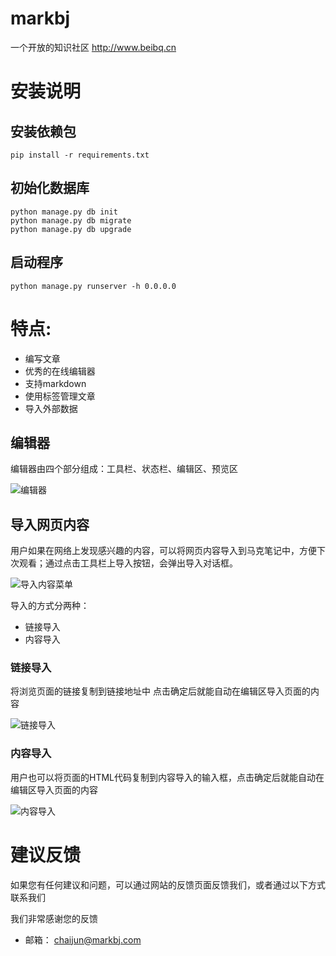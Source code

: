 # markbj
一个开放的知识社区 http://www.beibq.cn

# 安装说明

## 安装依赖包
	pip install -r requirements.txt

## 初始化数据库
	python manage.py db init
	python manage.py db migrate
	python manage.py db upgrade

## 启动程序
	python manage.py runserver -h 0.0.0.0

# 特点:

- 编写文章
- 优秀的在线编辑器
- 支持markdown
- 使用标签管理文章
- 导入外部数据

## 编辑器

编辑器由四个部分组成：工具栏、状态栏、编辑区、预览区

![编辑器](http://uploadimg.markbj.com/static/resource/image/book/b5047452225111e7affb00163e13356e.png)

## 导入网页内容
用户如果在网络上发现感兴趣的内容，可以将网页内容导入到马克笔记中，方便下次观看；通过点击工具栏上导入按钮，会弹出导入对话框。

![导入内容菜单](http://uploadimg.markbj.com/static/resource/image/book/8b031e80227211e798b600163e13356e.png)

导入的方式分两种：
- 链接导入
- 内容导入

### 链接导入
将浏览页面的链接复制到链接地址中 点击确定后就能自动在编辑区导入页面的内容

![链接导入](http://uploadimg.markbj.com/static/resource/image/book/ec8774cc227111e798b600163e13356e.png)

### 内容导入
用户也可以将页面的HTML代码复制到内容导入的输入框，点击确定后就能自动在编辑区导入页面的内容

![内容导入](http://uploadimg.markbj.com/static/resource/image/book/c89b07fc227311e798b600163e13356e.png)

# 建议反馈

如果您有任何建议和问题，可以通过网站的反馈页面反馈我们，或者通过以下方式联系我们

我们非常感谢您的反馈

- 邮箱： chaijun@markbj.com

